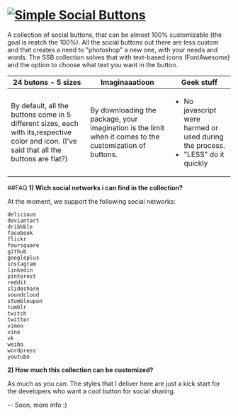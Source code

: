 # [![Simple Social Buttons](https://nicholasleite.files.wordpress.com/2014/10/logo-bg1.png)](http://nicklleite.github.io/simplesocialbuttons)

A collection of social buttons, that can be almost 100% customizable (the goal is reatch the 100%). All the social buttons out there are less custom and that creates a need to "photoshop" a new one, with your needs and words. The SSB collection solves that with text-based icons (FontAwesome) and the option to choose what text you want in the button.

| 24 butons - 5 sizes 	| Imaginaaatioon 	| Geek stuff 	|
|--------------------------------------------------------------------------------------------------------------------------------------------	|----------------------------------------------------------------------------------------------------------	|---------------------------------------------------------------------------------	|
| By default, all the buttons come in 5 different sizes, each with its,respective color and icon. (I've said that all the buttons are flat?) 	| By downloading the package, your imagination is the limit when it comes to the customization of buttons. 	| <ul><li>No javascript were harmed or used during the process.</li><li>"LESS" do it quickly</li></ul> 	|

##FAQ
**1) Wich social networks i can find in the collection?**

At the moment, we support the following social networks:

    delicious
    deviantart
    dribbble
    facebook
    flickr
    foursquare
    github
    googleplus
    instagram
    linkedin
    pinterest
    reddit
    slideshare
    soundcloud
    stumbleupon
    tumblr
    twitch
    twitter
    vimeo
    vine
    vk
    weibo
    wordpress
    youtube

**2) How much this collection can be customized?**

As much as you can. The styles that I deliver here are just a kick start for the developers who want a cool button for social sharing.

-- Soon, more info :)
